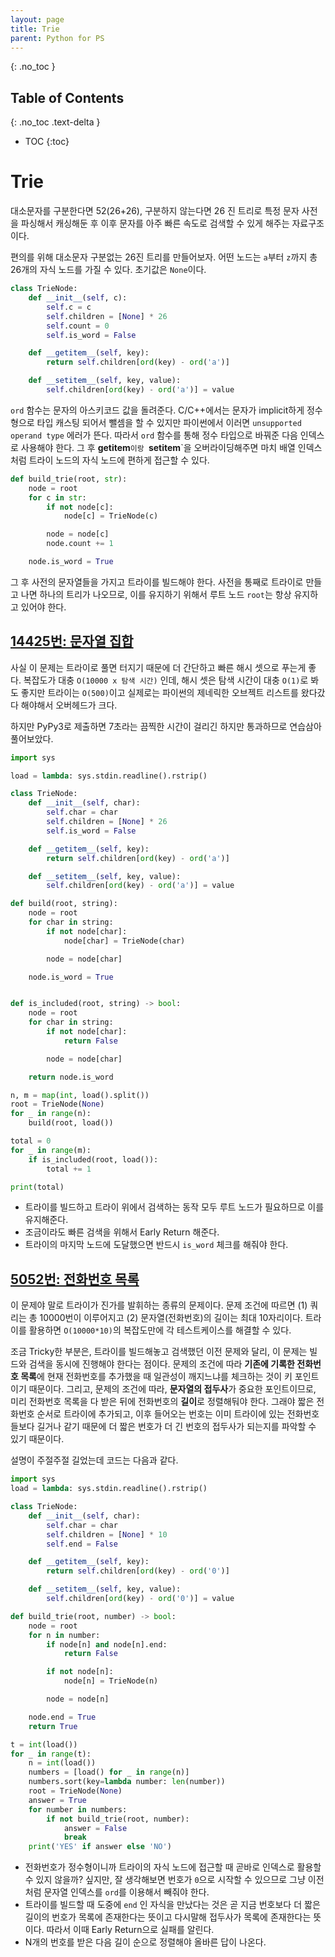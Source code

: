 ```yaml
---
layout: page
title: Trie
parent: Python for PS
---
```


{: .no_toc }
## Table of Contents
{: .no_toc .text-delta }
- TOC
{:toc}

# Trie
 대소문자를 구분한다면 52(26+26), 구분하지 않는다면 26 진 트리로 특정
 문자 사전을 파싱해서 캐싱해둔 후 이후 문자를 아주 빠른 속도로 검색할
 수 있게 해주는 자료구조이다.

 편의를 위해 대소문자 구분없는 26진 트리를 만들어보자. 어떤 노드는
 `a`부터 `z`까지 총 26개의 자식 노드를 가질 수 있다. 초기값은
 `None`이다.

``` python
class TrieNode:
    def __init__(self, c):
        self.c = c
        self.children = [None] * 26
        self.count = 0
        self.is_word = False

    def __getitem__(self, key):
        return self.children[ord(key) - ord('a')]

    def __setitem__(self, key, value):
        self.children[ord(key) - ord('a')] = value
```

 `ord` 함수는 문자의 아스키코드 값을 돌려준다. C/C++에서는 문자가
 implicit하게 정수형으로 타입 캐스팅 되어서 뺄셈을 할 수 있지만
 파이썬에서 이러면 `unsupported operand type` 에러가 뜬다. 따라서
 `ord` 함수를 통해 정수 타입으로 바꿔준 다음 인덱스로 사용해야
 한다. 그 후 __getitem__`이랑 `__setitem__`을 오버라이딩해주면 마치
 배열 인덱스처럼 트라이 노드의 자식 노드에 편하게 접근할 수 있다.

``` python
def build_trie(root, str):
    node = root
    for c in str:
        if not node[c]:
            node[c] = TrieNode(c)

        node = node[c]
        node.count += 1

    node.is_word = True
```

  그 후 사전의 문자열들을 가지고 트라이를 빌드해야 한다. 사전을 통째로
  트라이로 만들고 나면 하나의 트리가 나오므로, 이를 유지하기 위해서
  루트 노드 `root`는 항상 유지하고 있어야 한다.

## [14425번: 문자열 집합](https://www.acmicpc.net/problem/14425)
 사실 이 문제는 트라이로 풀면 터지기 때문에 더 간단하고 빠른 해시
 셋으로 푸는게 좋다. 복잡도가 대충 `O(10000 x 탐색 시간)` 인데, 해시
 셋은 탐색 시간이 대충 `O(1)`로 봐도 좋지만 트라이는 `O(500)`이고
 실제로는 파이썬의 제네릭한 오브젝트 리스트를 왔다갔다 해야해서
 오버헤드가 크다.

 하지만 PyPy3로 제출하면 7초라는 끔찍한 시간이 걸리긴 하지만
 통과하므로 연습삼아 풀어보았다.

```python
import sys

load = lambda: sys.stdin.readline().rstrip()

class TrieNode:
    def __init__(self, char):
        self.char = char
        self.children = [None] * 26
        self.is_word = False

    def __getitem__(self, key):
        return self.children[ord(key) - ord('a')]

    def __setitem__(self, key, value):
        self.children[ord(key) - ord('a')] = value

def build(root, string):
    node = root
    for char in string:
        if not node[char]:
            node[char] = TrieNode(char)

        node = node[char]

    node.is_word = True


def is_included(root, string) -> bool:
    node = root
    for char in string:
        if not node[char]:
            return False

        node = node[char]

    return node.is_word

n, m = map(int, load().split())
root = TrieNode(None)
for _ in range(n):
    build(root, load())

total = 0
for _ in range(m):
    if is_included(root, load()):
        total += 1

print(total)
```

 - 트라이를 빌드하고 트라이 위에서 검색하는 동작 모두 루트 노드가
   필요하므로 이를 유지해준다.
 - 조금이라도 빠른 검색을 위해서 Early Return 해준다.
 - 트라이의 마지막 노드에 도달했으면 반드시 `is_word` 체크를 해줘야
   한다.

## [5052번: 전화번호 목록](https://www.acmicpc.net/problem/5052)
 이 문제야 말로 트라이가 진가를 발휘하는 종류의 문제이다. 문제 조건에
 따르면 (1) 쿼리는 총 10000번이 이루어지고 (2) 문자열(전화번호)의
 길이는 최대 10자리이다. 트라이를 활용하면 `O(10000*10)`의 복잡도만에
 각 테스트케이스를 해결할 수 있다.

 조금 Tricky한 부분은, 트라이를 빌드해놓고 검색했던 이전 문제와 달리,
 이 문제는 빌드와 검색을 동시에 진행해야 한다는 점이다. 문제의 조건에
 따라 **기존에 기록한 전화번호 목록**에 현재 전화번호를 추가했을 때
 일관성이 깨지느냐를 체크하는 것이 키 포인트이기 때문이다. 그리고,
 문제의 조건에 따라, **문자열의 접두사**가 중요한 포인트이므로, 미리
 전화번호 목록을 다 받은 뒤에 전화번호의 **길이**로 정렬해둬야
 한다. 그래야 짧은 전화번호 순서로 트라이에 추가되고, 이후 들어오는
 번호는 이미 트라이에 있는 전화번호들보다 길거나 같기 때문에 더 짧은
 번호가 더 긴 번호의 접두사가 되는지를 파악할 수 있기 때문이다.

 설명이 주절주절 길었는데 코드는 다음과 같다.

```python
import sys
load = lambda: sys.stdin.readline().rstrip()

class TrieNode:
    def __init__(self, char):
        self.char = char
        self.children = [None] * 10
        self.end = False

    def __getitem__(self, key):
        return self.children[ord(key) - ord('0')]

    def __setitem__(self, key, value):
        self.children[ord(key) - ord('0')] = value

def build_trie(root, number) -> bool:
    node = root
    for n in number:
        if node[n] and node[n].end:
            return False

        if not node[n]:
            node[n] = TrieNode(n)

        node = node[n]

    node.end = True
    return True

t = int(load())
for _ in range(t):
    n = int(load())
    numbers = [load() for _ in range(n)]
    numbers.sort(key=lambda number: len(number))
    root = TrieNode(None)
    answer = True
    for number in numbers:
        if not build_trie(root, number):
            answer = False
            break
    print('YES' if answer else 'NO')
```

 - 전화번호가 정수형이니까 트라이의 자식 노드에 접근할 때 곧바로
   인덱스로 활용할 수 있지 않을까? 싶지만, 잘 생각해보면 번호가
   `0`으로 시작할 수 있으므로 그냥 이전처럼 문자열 인덱스를 `ord`를
   이용해서 빼줘야 한다.
 - 트라이를 빌드할 때 도중에 `end` 인 자식을 만났다는 것은 곧 지금
   번호보다 더 짧은 길이의 번호가 목록에 존재한다는 뜻이고 다시말해
   접두사가 목록에 존재한다는 뜻이다. 따라서 이때 Early Return으로
   실패를 알린다.
 - N개의 번호를 받은 다음 길이 순으로 정렬해야 올바른 답이 나온다.
